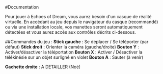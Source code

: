 #Documentation

Pour jouer à Echoes of Dream, vous aurez besoin d'un casque de réalité virtuelle. En accédant au jeu depuis le navigateur du casque (recommandé) ou via une installation locale, vos manettes seront automatiquement détectées et vous aurez accès aux contrôles décrits ci-dessous.

##Commandes du jeu : 
**Stick gauche** : Se déplacer / Se téléporter (par défaut)
**Stick droit** : Orienter la caméra (gauche/droite)
**Bouton Y** : Activer/désactiver la téléportation
**Bouton X** : Activer / Désactiver la télékinésie sur un objet surligné en violet
**Bouton A** : Sauter (à venir)

**Gachette droite** : A DETAILLER (Noé)